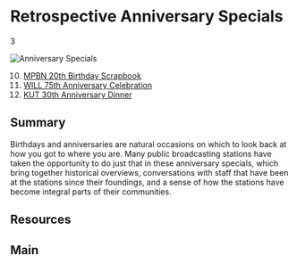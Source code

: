 # Retrospective Anniversary Specials

3

![Anniversary Specials](https://s3.amazonaws.com/americanarchive.org/exhibits/AAPB_Exhibit_StationHistories_image2.jpg)


10. [MPBN 20th Birthday Scrapbook](/catalog/cpb-aacip_245-214mwb7d)
11. [WILL 75th Anniversary Celebration](/catalog/cpb-aacip_16-79v15q57)
12. [KUT 30th Anniversary Dinner](/catalog/cpb-aacip_402-70zpch1s)

## Summary

Birthdays and anniversaries are natural occasions on which to look back at how you got to where you are. Many public broadcasting stations have taken the opportunity to do just that in these anniversary specials, which bring together historical overviews, conversations with staff that have been at the stations since their foundings, and a sense of how the stations have become integral parts of their communities.

## Resources

## Main


